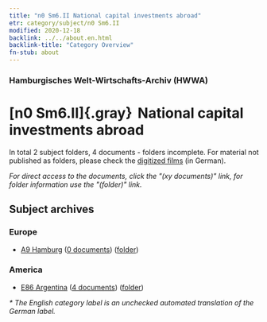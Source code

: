 ```yaml
---
title: "n0 Sm6.II National capital investments abroad"
etr: category/subject/n0 Sm6.II
modified: 2020-12-18
backlink: ../../about.en.html
backlink-title: "Category Overview"
fn-stub: about
---
```


### Hamburgisches Welt-Wirtschafts-Archiv (HWWA)
# [n0 Sm6.II]{.gray}&#8201; National capital investments abroad&#160; 





In total 2 subject folders, 4 documents - folders incomplete.
For material not published as folders, please check the [digitized films](/film/h1_sh) (in German).

_For direct access to the documents, click the "(xy documents)" link, for folder information use the "(folder)" link._

## Subject archives



### Europe

- [A9 Hamburg](../../../geo/about.en.html#A9) (<a href="https://dfg-viewer.de/show/?tx_dlf[id]=https://pm20.zbw.eu/mets/sh/1409xx/140905/1632xx/163242/public.mets.en.xml" target="_blank">0 documents</a>) ([folder](http://purl.org/pressemappe20/folder/sh/140905,163242))

### America

- [E86 Argentina](../../../geo/about.en.html#E86) (<a href="https://dfg-viewer.de/show/?tx_dlf[id]=https://pm20.zbw.eu/mets/sh/1416xx/141692/1632xx/163242/public.mets.en.xml" target="_blank">4 documents</a>) ([folder](http://purl.org/pressemappe20/folder/sh/141692,163242))


_* The English category label is an unchecked automated translation of the German label._

